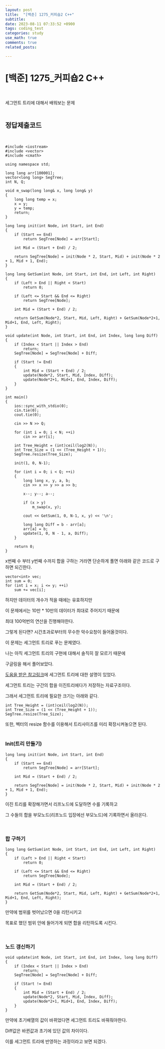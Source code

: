 ```yaml
---
layout: post
title:  "[백준] 1275_커피숍2 C++"
subtitle:   
date: 2023-08-11 07:33:52 +0900
tags: coding_test
categories: study
use_math: true
comments: true
related_posts:

---
```


# [백준] 1275_커피숍2 C++<br/>
<br/>

세그먼트 트리에 대해서 배워보는 문제<br/>
<br/>

## 정답제출코드<br/>
<br/>

```
#include <iostream>
#include <vector>
#include <cmath>

using namespace std;

long long arr[100001];
vector<long long> SegTree;
int N, Q;

void m_swap(long long& x, long long& y)
{
    long long temp = x;
    x = y;
    y = temp;
    return;
}

long long init(int Node, int Start, int End)
{
    if (Start == End)
        return SegTree[Node] = arr[Start];

    int Mid = (Start + End) / 2;

    return SegTree[Node] = init(Node * 2, Start, Mid) + init(Node * 2 + 1, Mid + 1, End);
}

long long GetSum(int Node, int Start, int End, int Left, int Right)
{
    if (Left > End || Right < Start)
        return 0;

    if (Left <= Start && End <= Right)
        return SegTree[Node];

    int Mid = (Start + End) / 2;

    return GetSum(Node*2, Start, Mid, Left, Right) + GetSum(Node*2+1, Mid+1, End, Left, Right);
}

void update(int Node, int Start, int End, int Index, long long Diff)
{
    if (Index < Start || Index > End)
        return;
    SegTree[Node] = SegTree[Node] + Diff;

    if (Start != End)
    {
        int Mid = (Start + End) / 2;
        update(Node*2, Start, Mid, Index, Diff);
        update(Node*2+1, Mid+1, End, Index, Diff);
    }
}

int main()
{
    ios::sync_with_stdio(0);
    cin.tie(0);
    cout.tie(0);

    cin >> N >> Q;

    for (int i = 0; i < N; ++i)
        cin >> arr[i];

    int Tree_Height = (int)ceil(log2(N));
    int Tree_Size = (1 << (Tree_Height + 1));
    SegTree.resize(Tree_Size);

    init(1, 0, N-1);

    for (int i = 0; i < Q; ++i)
    {
        long long x, y, a, b;
        cin >> x >> y >> a >> b;

        x--; y--; a--;

        if (x > y)
            m_swap(x, y);

        cout << GetSum(1, 0, N-1, x, y) << '\n';
        
        long long Diff = b - arr[a];
        arr[a] = b;
        update(1, 0, N - 1, a, Diff);
    }

    return 0;
}
```

x번째 수 부터 y번째 수까지 합을 구하는 거라면 단순하게 풀면 아래와 같은 코드로 구하면 되긴한다.<br/>

```
vector<int> vec;
int sum = 0;
for (int i = x; i <= y; ++i)
    sum += vec[i];
```

하지만 데이터의 개수가 적을 때에는 유효하지만<br/>

이 문제에서는 10만 * 10만의 데이터가 최대로 주어지기 때문에<br/>

최대 100억번의 연산을 진행해야한다.<br/>

그렇게 된다면? 시간초과로부터의 무수한 악수요청이 들어올것이다.<br/>

이 문제는 세그먼트 트리로 푸는 문제였다.<br/>

나는 아직 세그먼트 트리의 구현에 대해서 솔직히 잘 모르기 때문에<br/>

구글링을 해서 풀어보았다.<br/>

[도움을 받은 참고링크](https://eun-jeong.tistory.com/18)에 세그먼트 트리에 대한 설명이 있었다.<br/>

세그먼트 트리는 구간의 합을 이진트리에다가 저장하는 자료구조이다.<br/>

그래서 세그먼트 트리에 필요한 크기는 아래와 같다.<br/>

```
int Tree_Height = (int)ceil(log2(N));
int Tree_Size = (1 << (Tree_Height + 1));
SegTree.resize(Tree_Size);
```
또한, 벡터의 resize 함수를 이용해서 트리사이즈를 미리 확장시켜놓으면 된다.<br/>
<br/>

### Init(트리 만들기)<br/>

```
long long init(int Node, int Start, int End)
{
    if (Start == End)
        return SegTree[Node] = arr[Start];

    int Mid = (Start + End) / 2;

    return SegTree[Node] = init(Node * 2, Start, Mid) + init(Node * 2 + 1, Mid + 1, End);
}

```

이진 트리를 확장해가면서 리프노드에 도달하면 수를 기록하고<br/>

그 수들의 합을 부모노드(리프노드 입장에선 부모노드)에 기록하면서 올라온다.<br/>

<br/>

### 합 구하기<br/>

```
long long GetSum(int Node, int Start, int End, int Left, int Right)
{
    if (Left > End || Right < Start)
        return 0;

    if (Left <= Start && End <= Right)
        return SegTree[Node];

    int Mid = (Start + End) / 2;

    return GetSum(Node*2, Start, Mid, Left, Right) + GetSum(Node*2+1, Mid+1, End, Left, Right);
}
```

만약에 범위를 벗어났으면 0을 리턴시키고<br/>

목표로 했던 범위 안에 들어가게 되면 합을 리턴하도록 시킨다.<br/>

<br/>

### 노드 갱신하기<br/>

```
void update(int Node, int Start, int End, int Index, long long Diff)
{
    if (Index < Start || Index > End)
        return;
    SegTree[Node] = SegTree[Node] + Diff;

    if (Start != End)
    {
        int Mid = (Start + End) / 2;
        update(Node*2, Start, Mid, Index, Diff);
        update(Node*2+1, Mid+1, End, Index, Diff);
    }
}
```

만약에 초기배열의 값이 바뀌었다면 세그먼트 트리도 바꿔줘야한다.<br/>

Diff값은 바뀐값과 초기에 있던 값의 차이이다.<br/>

이를 세그먼트 트리에 반영하는 과정이라고 보면 되겠다.<br/>